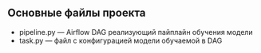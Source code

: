 ## Основные файлы проекта

- pipeline.py — Airflow DAG реализующий пайплайн обучения модели
- task.py — файл с конфигурацией модели обучаемой в DAG
